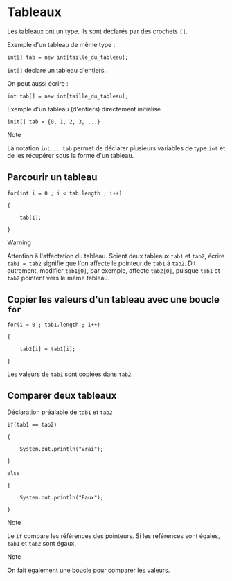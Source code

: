 # Tableaux

Les tableaux ont un type. Ils sont déclarés par des crochets `[]`.

Exemple d'un tableau de même type :

	int[] tab = new int[taille_du_tableau];
	
`int[]` déclare un tableau d'entiers.

On peut aussi écrire :

	int tab[] = new int[taille_du_tableau];

Exemple d'un tableau (d'entiers) directement initialisé

	init[] tab = {0, 1, 2, 3, ...}

> [!NOTE]
> La notation `int... tab` permet de déclarer plusieurs variables de type `int` et de les récupérer sous la forme d'un tableau.
	
## Parcourir un tableau

	for(int i = 0 ; i < tab.length ; i++)
	
	{
	
		tab[i];
	
	}

> [!WARNING]
> Attention à l'affectation du tableau. Soient deux tableaux `tab1` et `tab2`, écrire `tab1 = tab2` signifie que l'on affecte le pointeur de `tab1` à `tab2`. Dit autrement, modifier `tab1[0]`, par exemple, affecte `tab2[0]`, puisque `tab1` et `tab2` pointent vers le même tableau.

## Copier les valeurs d'un tableau avec une boucle `for`

	for(i = 0 ; tab1.length ; i++)
	
	{
	
		tab2[i] = tab1[i];
	
	}

Les valeurs de `tab1` sont copiées dans `tab2`.

## Comparer deux tableaux

Déclaration préalable de `tab1` et `tab2`

	if(tab1 == tab2)
	
	{
	
		System.out.println("Vrai");
	
	}
	
	else
	
	{
	
		System.out.println("Faux");
	
	}

> [!NOTE]
> Le `if` compare les références des pointeurs. Si les références sont égales, `tab1` et `tab2` sont égaux.

> [!NOTE]
> On fait également une boucle pour comparer les valeurs.
